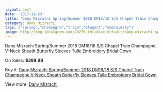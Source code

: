 ```yaml
---
layout: post
date: '2017-11-23'
title: "Dany Mizrachi Spring/Summer 2018 DM18/18 S/S Chapel Train Champagne V-Neck Sheath Butterfly Sleeves Tulle Embroidery Bridal Gown"
category: Dany Mizrachi
tags: ["spring","champagne","train","elegant","embroidery"]
image: http://img.idealgown.com/23279-thickbox_default/dany-mizrachi-spring-summer-2018-dm18-18-s-s-chapel-train-champagne-v-neck-sheath-butterfly-sleeves-tulle-embroidery-bridal-gown.jpg
---
```

Dany Mizrachi Spring/Summer 2018 DM18/18 S/S Chapel Train Champagne V-Neck Sheath Butterfly Sleeves Tulle Embroidery Bridal Gown

On Sales: **$399.98**
<a href="https://www.idealgown.com/en/dany-mizrachi/8993-dany-mizrachi-spring-summer-2018-dm18-18-s-s-chapel-train-champagne-v-neck-sheath-butterfly-sleeves-tulle-embroidery-bridal-gown.html"><amp-img layout="responsive" width="600" height="600" src="//img.idealgown.com/23279-thickbox_default/dany-mizrachi-spring-summer-2018-dm18-18-s-s-chapel-train-champagne-v-neck-sheath-butterfly-sleeves-tulle-embroidery-bridal-gown.jpg" alt="Dany Mizrachi Spring/Summer 2018 DM18/18 S/S Chapel Train Champagne V-Neck Sheath Butterfly Sleeves Tulle Embroidery Bridal Gown 0" /></a>
<a href="https://www.idealgown.com/en/dany-mizrachi/8993-dany-mizrachi-spring-summer-2018-dm18-18-s-s-chapel-train-champagne-v-neck-sheath-butterfly-sleeves-tulle-embroidery-bridal-gown.html"><amp-img layout="responsive" width="600" height="600" src="//img.idealgown.com/23282-thickbox_default/dany-mizrachi-spring-summer-2018-dm18-18-s-s-chapel-train-champagne-v-neck-sheath-butterfly-sleeves-tulle-embroidery-bridal-gown.jpg" alt="Dany Mizrachi Spring/Summer 2018 DM18/18 S/S Chapel Train Champagne V-Neck Sheath Butterfly Sleeves Tulle Embroidery Bridal Gown 1" /></a>
<a href="https://www.idealgown.com/en/dany-mizrachi/8993-dany-mizrachi-spring-summer-2018-dm18-18-s-s-chapel-train-champagne-v-neck-sheath-butterfly-sleeves-tulle-embroidery-bridal-gown.html"><amp-img layout="responsive" width="600" height="600" src="//img.idealgown.com/23281-thickbox_default/dany-mizrachi-spring-summer-2018-dm18-18-s-s-chapel-train-champagne-v-neck-sheath-butterfly-sleeves-tulle-embroidery-bridal-gown.jpg" alt="Dany Mizrachi Spring/Summer 2018 DM18/18 S/S Chapel Train Champagne V-Neck Sheath Butterfly Sleeves Tulle Embroidery Bridal Gown 2" /></a>
<a href="https://www.idealgown.com/en/dany-mizrachi/8993-dany-mizrachi-spring-summer-2018-dm18-18-s-s-chapel-train-champagne-v-neck-sheath-butterfly-sleeves-tulle-embroidery-bridal-gown.html"><amp-img layout="responsive" width="600" height="600" src="//img.idealgown.com/23280-thickbox_default/dany-mizrachi-spring-summer-2018-dm18-18-s-s-chapel-train-champagne-v-neck-sheath-butterfly-sleeves-tulle-embroidery-bridal-gown.jpg" alt="Dany Mizrachi Spring/Summer 2018 DM18/18 S/S Chapel Train Champagne V-Neck Sheath Butterfly Sleeves Tulle Embroidery Bridal Gown 3" /></a>

Buy it: [Dany Mizrachi Spring/Summer 2018 DM18/18 S/S Chapel Train Champagne V-Neck Sheath Butterfly Sleeves Tulle Embroidery Bridal Gown](https://www.idealgown.com/en/dany-mizrachi/8993-dany-mizrachi-spring-summer-2018-dm18-18-s-s-chapel-train-champagne-v-neck-sheath-butterfly-sleeves-tulle-embroidery-bridal-gown.html "Dany Mizrachi Spring/Summer 2018 DM18/18 S/S Chapel Train Champagne V-Neck Sheath Butterfly Sleeves Tulle Embroidery Bridal Gown")

View more: [Dany Mizrachi](https://www.idealgown.com/en/109-dany-mizrachi "Dany Mizrachi")